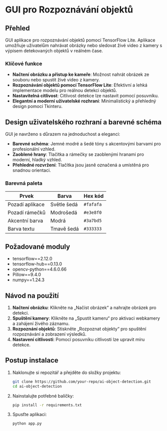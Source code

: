 # GUI pro Rozpoznávání objektů

## Přehled
GUI aplikace pro rozpoznávání objektů pomocí TensorFlow Lite. Aplikace umožňuje uživatelům nahrávat obrázky nebo sledovat živé video z kamery s výpisem detekovaných objektů v reálném čase. 

### Klíčové funkce
- **Načtení obrázku a přístup ke kameře**: Možnost nahrát obrázek ze souboru nebo spustit živé video z kamery.
- **Rozpoznávání objektů pomocí TensorFlow Lite**: Efektivní a lehká implementace modelu pro reálnou detekci objektů.
- **Nastavitelná citlivost**: Citlivost detekce lze nastavit pomocí posuvníku.
- **Elegantní a moderní uživatelské rozhraní**: Minimalistický a přehledný design pomocí Tkinteru.

## Design uživatelského rozhraní a barevné schéma
GUI je navrženo s důrazem na jednoduchost a eleganci:
- **Barevné schéma**: Jemné modré a šedé tóny s akcentovými barvami pro profesionální vzhled.
- **Zaoblené hrany**: Tlačítka a rámečky se zaoblenými hranami pro moderní, hladký vzhled.
- **Přehledné rozvržení**: Tlačítka jsou jasně označená a umístěná pro snadnou orientaci.

### Barevná paleta
| Prvek               | Barva         | Hex kód    |
|---------------------|---------------|------------|
| Pozadí aplikace     | Světle šedá   | `#fafafa`  |
| Pozadí rámečků      | Modrošedá     | `#e3e8f0`  |
| Akcentní barva      | Modrá         | `#3a7bd5`  |
| Barva textu         | Tmavě šedá    | `#333333`  |

## Požadované moduly
- tensorflow==2.12.0
- tensorflow-hub==0.13.0
- opencv-python==4.6.0.66
- Pillow==9.4.0
- numpy==1.24.3


## Návod na použití
1. **Načtení obrázku**: Klikněte na „Načíst obrázek“ a nahrajte obrázek pro detekci.
2. **Spuštění kamery**: Klikněte na „Spustit kameru“ pro aktivaci webkamery a zahájení živého záznamu.
3. **Rozpoznání objektů**: Stiskněte „Rozpoznat objekty“ pro spuštění rozpoznávání a zobrazení výsledků.
4. **Nastavení citlivosti**: Pomocí posuvníku citlivosti lze upravit míru detekce.

## Postup instalace
1. Naklonujte si repozitář a přejděte do složky projektu:
   ```bash
   git clone https://github.com/your-repo/ai-object-detection.git
   cd ai-object-detection
2. Nainstalujte potřebné balíčky:
   ```bash
   pip install -r requirements.txt
3. Spusťte aplikaci:
   ```bash
   python app.py
